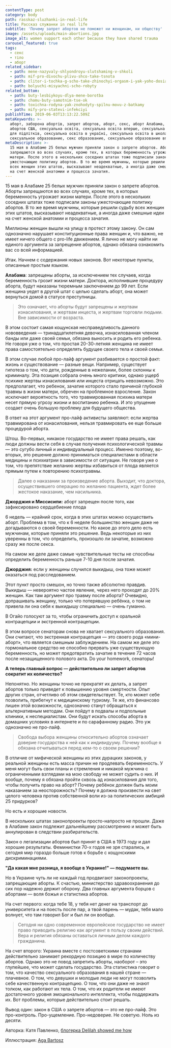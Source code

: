 ```yaml
---
contentType: post
category: body
path: rasskaz-sluzhanki-in-real-life
title: Рассказ служанки in real life
subtitle: 'Почему запрет абортов не поможет ни женщинам, ни обществу'
image: /assets/uploads/main-abortions.jpg
image_alt: women support each other because they have shared trauma
carousel_featured: true
tags:
  - секс
  - тіло
  - аборт
related_sidebar:
  - path: mene-nazyvaly-shlyondroyu-slutshaming-v-shkoli
  - path: mif-pro-divochu-plivu-shco-take-tsnota
  - path: clitor-i-tochka-g-scho-take-zhinochyi-orgasm-i-yak-yoho-dosiahty
  - path: bolyuchi-misyachni-scho-robyty
related_bottom:
  - path: buty-lesbiykoyu-dlya-mene-borotba
  - path: chomu-buty-samotnim-tse-ok
  - path: toxichna-rodyna-yak-znohodyty-spilnu-movu-z-batkamy
  - path: mify-pro-statevi-infekciyi
publishTime: 2019-06-03T13:13:22.509Z
metaKeywords: >-
  аборт, заборона абортів, запрет абортов, аборт, секс, аборт Алабама, запрет
  абортов США, сексуальна освіта, сексуальна освіта вперше, сексуальна освіта
  для підлітків, сексуальна освіта в україні, сексуальна освіта в школах,
  сексуальное образование, секс образование, сексуальное образование вперше
metaDescription: >-
  15 мая в Алабаме 25 белых мужчин приняли закон о запрете абортов. Аборты
  запрещаются во всех случаях, кроме тех, в которых беременность угрожает жизни
  матери. После этого в нескольких соседних штатах тоже подписали законы
  ужесточающие политику абортов. В то же время мужчины, которые решили судьбу
  всех женщин этих штатов, высказывают неадекватные, а иногда даже смешные идеи
  на счет женской анатомии и процесса зачатия.
---
```

15 мая в Алабаме 25 белых мужчин приняли закон о запрете абортов. Аборты запрещаются во всех случаях, кроме тех, в которых беременность угрожает жизни матери. После этого в нескольких соседних штатах тоже подписали законы ужесточающие политику абортов. В то же время мужчины, которые решили судьбу всех женщин этих штатов, высказывают неадекватные, а иногда даже смешные идеи на счет женской анатомии и процесса зачатия.

Миллионы женщин вышли на улицу в протест этому закону. Он сам однозначно нарушает конституционные права женщин и, что важно, не имеет ничего общего с pro-life движением. Я лично не могу найти ни единого аргумента за запрещение абортов, однако обязана ознакомить вас со всей информацией. 

Итак. Начнем с содержания новых законов. Вот некоторые пункты, описанные простым языком.

**Алабама**: запрещены аборты, за исключением тех случаев, когда беременность грозит жизни матери. Доктора, исполнившие процедуру аборта, будут наказаны тюремным заключением до 99 лет. Если женщина уедет в другой штат с целью сделать аборт, она может вернуться домой в статусе преступницы.

> Это означает, что аборты будут запрещены и жертвам изнасилования, и жертвам инцеста, и жертвам торговли людьми. Вне зависимости от возраста. 

В этом состоит самая кощунская несправедливость данного нововведения — тринадцатилетняя девочка, изнасилованная членом банды или даже своей семьи, обязана выносить и родить его ребенка. Не говоря уже о том, что простая 20-30-летняя женщина не имеет права самостоятельно определять будущее своего тела и своей семьи.

В этом случае любой про-лайф аргумент разбивается о простой факт: жизнь и существование — разные вещи. Например, существует гипотеза о том, что дети, рожденные в нежелании, более склонны к криминалу. Эта позиция собрала очень много критики, однако ущерб психике жертвы изнасилования или инцеста отрицать невозможно. Это предполагает, что ребенок, зачатие которого стало причиной глубокой травмы в жизни матери, обречен на проблемное взросление. Закон исключает вероятность того, что травмированная психика матери несет прямую угрозу жизни и воспитанию ребенка. И это упущение создает очень большую проблему для будущего общества.

В ответ на этот аргумент про-лайф активисты заявляют: если жертва травмирована от изнасилования, нельзя травмировать ее еще больше процедурой аборта. 

Штош. Во-первых, никакое государство не имеет права решать, как люди должны вести себя в случае получения психологической травмы — это сугубо личный и индивидуальный процесс. Именно поэтому, во-вторых, это решение должно приниматься специалистами в области медицины и психиатрии в зависимости от ситуации. Не говоря уже о том, что препятствие желанию жертвы избавиться от плода является прямым путем к повторению психотравмы.

> Далее о наказании за произведение аборта. Выходит, что доктора, осуществившего операцию по желанию пациента, ждет более жестокое наказание, чем насильника.

**Джорджия и Миссисипи:** аборт запрещен после того, как зафиксировано сердцебиение плода

6 недель — крайний срок, когда в этих штатах можно осуществить аборт. Проблема в том, что к 6 неделе большинство женщин даже не догадываются о своей беременности. Но какое до этого дело есть мужчинам, которые приняли это решение. Ведь некоторые из них уверенны в том, что определить, произошло ли зачатие, возможно сразу же после секса.

На самом же деле даже самые чувствительные тесты не способны определить беременность раньше 7-10 дня после зачатия.

**Джорджия:** если у женщины случился выкидыш, она тоже может оказаться под расследованием.

Этот пункт просто смешон, но точно также абсолютно правдив. Выкидыш — невероятно частое явление, через него проходят до 20% женщин. Как там аргумент про травму после аборта? Очевидно, допрашивать женщину, только что потерявшую ребёнка, о том не привела ли она себя к выкидышу специально —  очень гуманно.

В Огайо голосуют за то, чтобы ограничить доступ к оральной контрацепции и экстренной контрацепции.

В этом вопросе сенаторам снова не хватает сексуального образования. Они считают, что экстренная контрацепция — это своего рода «мини-аборт», что является смешным заблуждением. На самом же деле это гормональное средство не способно прервать уже существующую беременность, но может предотвратить зачатие в течение 72 часов после незащищенного полового акта. Do your homework, сенаторы!

**А теперь главный вопрос — действительно ли запрет абортов сократит их количество?**

Непонятно. Но женщины точно не прекратят их делать, а запрет абортов только приведет к повышению уровня смертности. Опыт других стран, отчетливо об этом свидетельствует. Те, кто может себе позволить, прибегнут к медицинскому туризму. Те же, кто финансово лишен этой возможности, однозначно станут обращаться к альтернативным методам. Они пойдут в подвалы и подпольные клиники, к неспециалистам. Они будут искать способы аборта в домашних условиях в интернете и по сарафанному радио. Это уж однозначно не про-лайф.

> Свобода выбора женщины относительно абортов означает доверие государства к ней как к индивидууму. Почему вообще я обязана отчитываться перед кем-то о своем решении? 

В отличие от мифической женщины из этих дурацких законов, у реальной женщины есть масса причин не продлевать беременность. У меня могут быть свои планы и стремления и никакой мужчина с ограниченными взглядами на мою свободу не может судить о них. И вообще, почему я обязана пройти сквозь ад изнасилования для того, чтобы получить право на аборт? Почему ребёнок должен быть моим наказанием за неосторожность? Почему я должна произвести на свет целого человека против собственной воли из-за политических амбиций 25 придурков?

Но есть и хорошие новости.

В нескольких штатах законопроекты просто-напросто не прошли. Даже в Алабаме закон подлежит дальнейшему рассмотрению и может быть аннулирован в следствии разбирательств. 

Закон о легализации абортов был принят в США в 1973 году и дал хорошие результаты. Феминистки 70-х годов не зря старались, и сегодня мир гораздо больше готов к борьбе с кощунскими дискриминациями.

**"Да какая мне разница, я вообще в Украине!" —  подумаете вы.**

Но в Украине чуть ли не каждый год продвигают законопроекты, запрещающие аборты. К счастью, министерство здравоохранения до сих пор надежно держит оборону. Два главных аргумента борцов с абортами — воля божья и статистика абортов.

На счет первого: когда тебе 18, у тебя нет денег на транспорт до университета и на поесть после пар, а твой парень — мудак, тебя мало волнует, что там говорил Бог и был ли он вообще. 

> Сегодня ни одно современное европейское государство не имеет право приводить религию как аргумент в пользу своим действий. Вера и религия обязаны оставаться личным делом каждого гражданина.

На счет второго: Украина вместе с постсоветскими странами действительно занимает рекордную позицию в мире по количеству абортов. Однако это не повод запретить аборты, наоборот – это глупейшее, что может сделать государство. Эта статистика говорит о том, что качество сексуального образования в нашей стране — плачевное. О том, что девушки и молодые люди не могут позволить себе качественную контрацепцию. О том, что они даже не знают толком, как работают их тела. О том, что их родители не имеют достаточного уровня эмоционального интеллекта, чтобы поддержать их. Вот проблемы, которые действительно стоит решать.

Вывод один: закон в США о запрете абортов — это не про-лайф. Это про-контроль. Про-ущемление. Про-недоверие. Не советую. Ноль из десяти.

Авторка: Катя Павленко, [блогерка Delilah showed me how](https://delilahshowedmehow.home.blog/2019/04/23/handmaids-tail-irl/)

Иллюстрация: [Aga Bartosz](https://www.instagram.com/agabartosz/)
